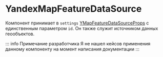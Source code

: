 # YandexMapFeatureDataSource

Компонент принимает
в `settings` [YMapFeatureDataSourceProps](https://yandex.ru/dev/jsapi30/doc/ru/ref/#YMapFeatureDataSourceProps) с
единственным параметром `id`. Он также служит источником данных геообъектов.

::: info Примечание разработчика
Я не нашел кейсов применения данному компоненту на момент написания документации
:::
